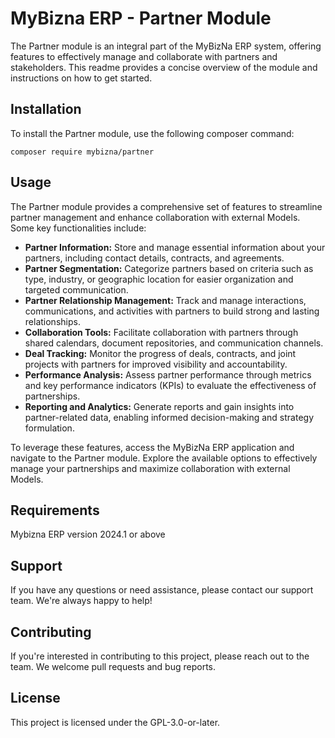 # MyBizna ERP - Partner Module
The Partner module is an integral part of the MyBizNa ERP system, offering features to effectively manage and collaborate with partners and stakeholders. This readme provides a concise overview of the module and instructions on how to get started.

## Installation 
To install the Partner module, use the following composer command:
```
composer require mybizna/partner
```

## Usage
The Partner module provides a comprehensive set of features to streamline partner management and enhance collaboration with external Models. Some key functionalities include:

 - **Partner Information:** Store and manage essential information about your partners, including contact details, contracts, and agreements.
 - **Partner Segmentation:** Categorize partners based on criteria such as type, industry, or geographic location for easier organization and targeted communication.
 - **Partner Relationship Management:** Track and manage interactions, communications, and activities with partners to build strong and lasting relationships.
 - **Collaboration Tools:** Facilitate collaboration with partners through shared calendars, document repositories, and communication channels.
 - **Deal Tracking:** Monitor the progress of deals, contracts, and joint projects with partners for improved visibility and accountability.
 - **Performance Analysis:** Assess partner performance through metrics and key performance indicators (KPIs) to evaluate the effectiveness of partnerships.
 - **Reporting and Analytics:** Generate reports and gain insights into partner-related data, enabling informed decision-making and strategy formulation.

To leverage these features, access the MyBizNa ERP application and navigate to the Partner module. Explore the available options to effectively manage your partnerships and maximize collaboration with external Models.

## Requirements
Mybizna ERP version 2024.1 or above

## Support
If you have any questions or need assistance, please contact our support team. We're always happy to help!

## Contributing
If you're interested in contributing to this project, please reach out to the team. We welcome pull requests and bug reports.

## License
This project is licensed under the GPL-3.0-or-later.
